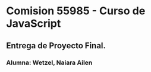 # Comision 55985 - Curso de JavaScript
## Entrega de Proyecto Final.
### Alumna: Wetzel, Naiara Ailen
